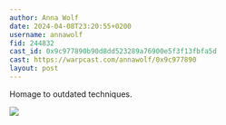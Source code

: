 ```yaml
---
author: Anna Wolf
date: 2024-04-08T23:20:55+0200
username: annawolf
fid: 244832
cast_id: 0x9c977890b90d8dd523289a76900e5f3f13fbfa5d
cast: https://warpcast.com/annawolf/0x9c977890
layout: post
---
```

Homage to outdated techniques.  

![](https://imagedelivery.net/BXluQx4ige9GuW0Ia56BHw/77bb8a1f-889a-48b0-5384-82693c7d1800/original)
